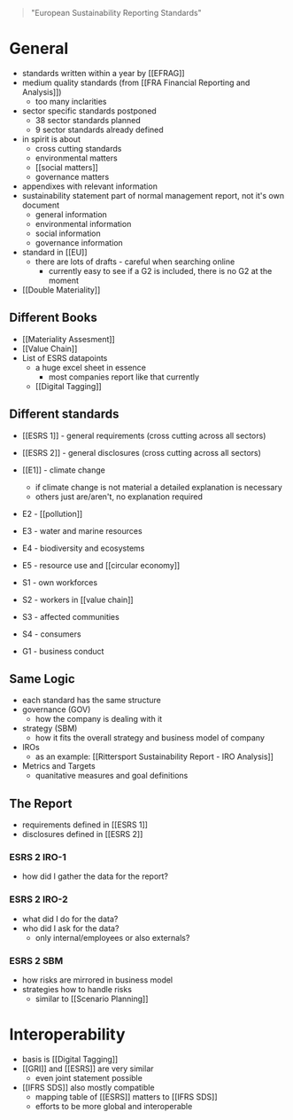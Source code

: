 > "European Sustainability Reporting Standards"

# General
- standards written within a year by [[EFRAG]]
- medium quality standards (from [[FRA Financial Reporting and Analysis]])
	- too many inclarities
- sector specific standards postponed
	- 38 sector standards planned
	- 9 sector standards already defined
- in spirit is about
	- cross cutting standards
	- environmental matters
	- [[social matters]]
	- governance matters
- appendixes with relevant information
- sustainability statement part of normal management report, not it's own document
	- general information
	- environmental information
	- social information
	- governance information
- standard in [[EU]]
	- there are lots of drafts - careful when searching online
		- currently easy to see if a G2 is included, there is no G2 at the moment
- [[Double Materiality]]

## Different Books
- [[Materiality Assesment]]
- [[Value Chain]]
- List of ESRS datapoints
	- a huge excel sheet in essence
		- most companies report like that currently
	- [[Digital Tagging]]

## Different standards
- [[ESRS 1]] - general requirements (cross cutting across all sectors)
- [[ESRS 2]] - general disclosures (cross cutting across all sectors)

- [[E1]] - climate change
	- if climate change is not material a detailed explanation is necessary
	- others just are/aren't, no explanation required
- E2 - [[pollution]]
- E3 - water and marine resources
- E4 - biodiversity and ecosystems
- E5 - resource use and [[circular economy]]
- S1 - own workforces
- S2 - workers in [[value chain]]
- S3 - affected communities
- S4 - consumers
- G1 - business conduct

## Same Logic
- each standard has the same structure
- governance (GOV)
	- how the company is dealing with it
- strategy (SBM)
	- how it fits the overall strategy and business model of company
- IROs
	- as an example: [[Rittersport Sustainability Report - IRO Analysis]]
- Metrics and Targets
	- quanitative measures and goal definitions

## The Report
- requirements defined in [[ESRS 1]]
- disclosures defined in [[ESRS 2]]
### ESRS 2 IRO-1
- how did I gather the data for the report?
### ESRS 2 IRO-2
- what did I do for the data? 
- who did I ask for the data?
	- only internal/employees or also externals?
### ESRS 2 SBM
- how risks are mirrored in business model
- strategies how to handle risks
	- similar to [[Scenario Planning]]

# Interoperability
- basis is [[Digital Tagging]]
- [[GRI]] and [[ESRS]] are very similar
	- even joint statement possible
- [[IFRS SDS]] also mostly compatible
	- mapping table of [[ESRS]] matters to [[IFRS SDS]]
	- efforts to be more global and interoperable